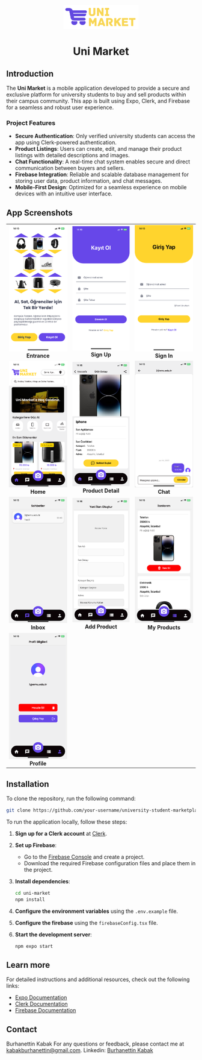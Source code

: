 <div align="center">
    <picture>
      <img src="./assets/images/logo8.png" height="64">
    </picture>
  <h1>
    Uni Market
  </h1>
  
</div>

## Introduction

The **Uni Market** is a mobile application developed to provide a secure and exclusive platform for university students to buy and sell products within their campus community. This app is built using Expo, Clerk, and Firebase for a seamless and robust user experience.

### Project Features

- **Secure Authentication**: Only verified university students can access the app using Clerk-powered authentication.
- **Product Listings**: Users can create, edit, and manage their product listings with detailed descriptions and images.
- **Chat Functionality**: A real-time chat system enables secure and direct communication between buyers and sellers.
- **Firebase Integration**: Reliable and scalable database management for storing user data, product information, and chat messages.
- **Mobile-First Design**: Optimized for a seamless experience on mobile devices with an intuitive user interface.

## App Screenshots

<table> <tr> <td align="center"> <img src="./assets/screenshots/entrance.png" alt="Entrance" width="200"> <br><b>Entrance</b> </td> <td align="center"> <img src="./assets/screenshots/signup.png" alt="Sign Up" width="200"> <br><b>Sign Up</b> </td> <td align="center"> <img src="./assets/screenshots/signin.png" alt="Sign In" width="200"> <br><b>Sign In</b> </td> </tr> <tr> <td align="center"> <img src="./assets/screenshots/home.png" alt="Home" width="200"> <br><b>Home</b> </td> <td align="center"> <img src="./assets/screenshots/productdetail.png" alt="Product Detail" width="200"> <br><b>Product Detail</b> </td> <td align="center"> <img src="./assets/screenshots/chat.png" alt="Chat" width="200"> <br><b>Chat</b> </td> </tr> <tr> <td align="center"> <img src="./assets/screenshots/inbox.png" alt="Inbox" width="200"> <br><b>Inbox</b> </td> <td align="center"> <img src="./assets/screenshots/addproduct.png" alt="Add Product" width="200"> <br><b>Add Product</b> </td> <td align="center"> <img src="./assets/screenshots/myproducts.png" alt="My Products" width="200"> <br><b>My Products</b> </td> </tr> <tr> <td align="center"> <img src="./assets/screenshots/profile.png" alt="Profile" width="200"> <br><b>Profile</b> </td> </tr> </table>

## Installation

To clone the repository, run the following command:

```bash
git clone https://github.com/your-username/university-student-marketplace.git
```

To run the application locally, follow these steps:

1. **Sign up for a Clerk account** at [Clerk](https://dashboard.clerk.com/sign-up).

2. **Set up Firebase**:
   - Go to the [Firebase Console](https://console.firebase.google.com/) and create a project.
   - Download the required Firebase configuration files and place them in the project.

3. **Install dependencies**:
   ```bash
   cd uni-market
   npm install
   ```

4. **Configure the environment variables** using the `.env.example` file.

5. **Configure the firebase** using the `firebaseConfig.tsx` file.

6. **Start the development server**:
   ```bash
   npm expo start
   ```

## Learn more

For detailed instructions and additional resources, check out the following links:

- [Expo Documentation](https://docs.expo.dev/)
- [Clerk Documentation](https://clerk.com/docs/)
- [Firebase Documentation](https://firebase.google.com/docs/)

## Contact

Burhanettin Kabak
For any questions or feedback, please contact me at [kabakburhanettin@gmail.com](mailto:kabakburhanettin@gmail.com).
Linkedin: [Burhanettin Kabak](https://www.linkedin.com/in/burhanettin-kabak-5aab731a4/)
